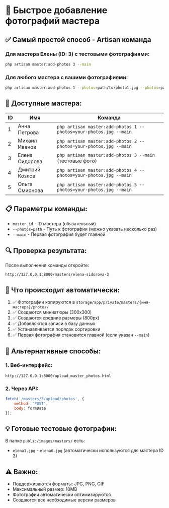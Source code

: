 # 📸 Быстрое добавление фотографий мастера

## ✅ Самый простой способ - Artisan команда

### Для мастера Елены (ID: 3) с тестовыми фотографиями:
```bash
php artisan master:add-photos 3 --main
```

### Для любого мастера с вашими фотографиями:
```bash
php artisan master:add-photos 1 --photos=path/to/photo1.jpg --photos=path/to/photo2.jpg --main
```

## 🎯 Доступные мастера:

| ID | Имя | Команда |
|----|-----|---------|
| 1 | Анна Петрова | `php artisan master:add-photos 1 --photos=your-photos.jpg --main` |
| 2 | Михаил Иванов | `php artisan master:add-photos 2 --photos=your-photos.jpg --main` |
| 3 | Елена Сидорова | `php artisan master:add-photos 3 --main` (тестовые фото) |
| 4 | Дмитрий Козлов | `php artisan master:add-photos 4 --photos=your-photos.jpg --main` |
| 5 | Ольга Смирнова | `php artisan master:add-photos 5 --photos=your-photos.jpg --main` |

## 📋 Параметры команды:

- `master_id` - ID мастера (обязательный)
- `--photos=path` - Путь к фотографии (можно указать несколько раз)
- `--main` - Первая фотография будет главной

## 🔍 Проверка результата:

После выполнения команды откройте:
```
http://127.0.0.1:8000/masters/elena-sidorova-3
```

## 🎨 Что происходит автоматически:

1. ✅ Фотографии копируются в `storage/app/private/masters/{имя-мастера}/photos/`
2. ✅ Создаются миниатюры (300x300)
3. ✅ Создаются средние размеры (800px)
4. ✅ Добавляются записи в базу данных
5. ✅ Устанавливается порядок сортировки
6. ✅ Первая фотография становится главной (если указан `--main`)

## 🚀 Альтернативные способы:

### 1. Веб-интерфейс:
```
http://127.0.0.1:8000/upload_master_photos.html
```

### 2. Через API:
```javascript
fetch('/masters/3/upload/photos', {
    method: 'POST',
    body: formData
});
```

## 💡 Готовые тестовые фотографии:

В папке `public/images/masters/` есть:
- `elena1.jpg` - `elena6.jpg` (автоматически используются для мастера ID 3)

## ⚠️ Важно:

- Поддерживаются форматы: JPG, PNG, GIF
- Максимальный размер: 10MB
- Фотографии автоматически оптимизируются
- Создаются все необходимые версии размеров 